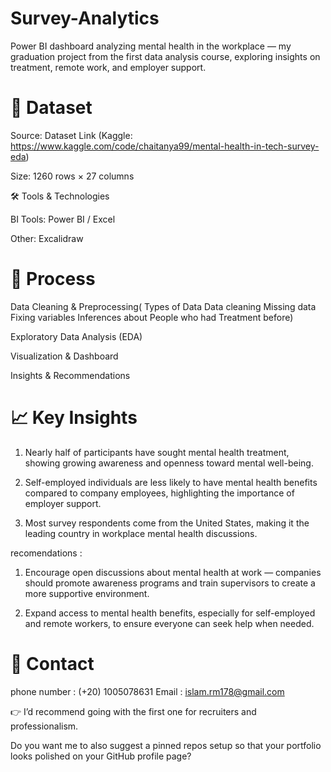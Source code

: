 # Survey-Analytics
Power BI dashboard analyzing mental health in the workplace — my graduation project from the first data analysis course, exploring insights on treatment, remote work, and employer support.

# 📂 Dataset

Source: Dataset Link
 (Kaggle: https://www.kaggle.com/code/chaitanya99/mental-health-in-tech-survey-eda)

Size: 1260 rows × 27 columns

🛠️ Tools & Technologies

BI Tools: Power BI / Excel

Other: Excalidraw 

# 🔄 Process

Data Cleaning & Preprocessing(
Types of Data
Data cleaning
Missing data
Fixing variables
Inferences about People who had Treatment before)

Exploratory Data Analysis (EDA)

Visualization & Dashboard

Insights & Recommendations

# 📈 Key Insights

1.  Nearly half of participants have sought mental health treatment, showing growing awareness and openness toward mental well-being.

2.  Self-employed individuals are less likely to have mental health benefits compared to company employees, highlighting the importance of employer support.

3.  Most survey respondents come from the United States, making it the leading country in workplace mental health discussions.

recomendations : 
1. Encourage open discussions about mental health at work — companies should promote awareness programs and train supervisors to create a more supportive environment.

2.  Expand access to mental health benefits, especially for self-employed and remote workers, to ensure everyone can seek help when needed.


# 📧 Contact
phone number : (+20) 1005078631
Email : islam.rm178@gmail.com


👉 I’d recommend going with the first one for recruiters and professionalism.

Do you want me to also suggest a pinned repos setup so that your portfolio looks polished on your GitHub profile page?

